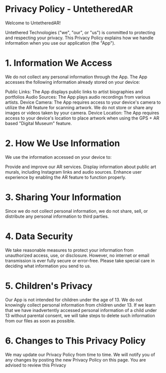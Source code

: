 # Privacy Policy - UntetheredAR

Welcome to UntetheredAR!

Untethered Technologies ("we", "our", or "us") is committed to protecting and respecting your privacy. This Privacy Policy explains how we handle information when you use our application (the "App").

# 1. Information We Access

We do not collect any personal information through the App. The App accesses the following information already stored on your device:

Public Links: The App displays public links to artist biographies and portfolios
Audio Sources: The App plays audio recordings from various artists.
Device Camera: The App requires access to your device's camera to utilize the AR feature for scanning artwork. We do not store or share any images or videos taken by your camera.
Device Location: The App requires access to your device's location to place artwork when using the GPS + AR based "Digital Museum" feature.

# 2. How We Use Information

We use the information accessed on your device to:

Provide and improve our AR services.
Display information about public art murals, including Instagram links and audio sources.
Enhance user experience by enabling the AR feature to function properly.

# 3. Sharing Your Information

Since we do not collect personal information, we do not share, sell, or distribute any personal information to third parties.

# 4. Data Security

We take reasonable measures to protect your information from unauthorized access, use, or disclosure. However, no internet or email transmission is ever fully secure or error-free. Please take special care in deciding what information you send to us.

# 5. Children's Privacy

Our App is not intended for children under the age of 13. We do not knowingly collect personal information from children under 13. If we learn that we have inadvertently accessed personal information of a child under 13 without parental consent, we will take steps to delete such information from our files as soon as possible.

# 6. Changes to This Privacy Policy

We may update our Privacy Policy from time to time. We will notify you of any changes by posting the new Privacy Policy on this page. You are advised to review this Privacy
